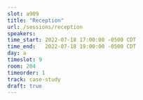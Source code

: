 ```yaml
---
slot: a909
title: "Reception"
url: /sessions/reception
speakers:
time_start: 2022-07-18 17:00:00 -0500 CDT
time_end:   2022-07-18 19:00:00 -0500 CDT
day: a
timeslot: 9
room: 204
timeorder: 1
track: case-study
draft: true
---
```


